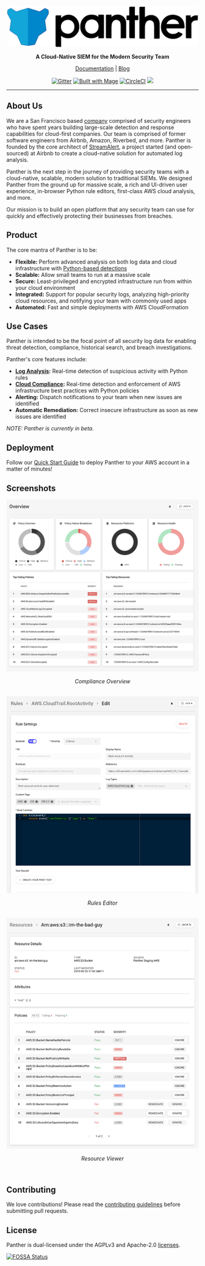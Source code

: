 <p align="center">
  <a href="https://www.runpanther.io"><img src="docs/img/logo-banner.png" alt="Panther Logo"/></a>
</p>

<p align="center">
  <b>A Cloud-Native SIEM for the Modern Security Team</b>
</p>

<p align="center">
  <a href="https://docs.runpanther.io">Documentation</a> |
  <a href="https://blog.runpanther.io">Blog</a>
</p>

<p align="center">
  <a href="https://gitter.im/runpanther/community?utm_source=badge&utm_medium=badge&utm_campaign=pr-badge"><img src="https://badges.gitter.im/runpanther/community.svg" alt="Gitter"/></a>
  <a href="https://magefile.org"><img src="https://magefile.org/badge.svg" alt="Built with Mage"/></a>
  <a href="https://circleci.com/gh/panther-labs/panther"><img src="https://circleci.com/gh/panther-labs/panther.svg?style=svg" alt="CircleCI"/></a>
  <a href="https://app.fossa.com/projects/git%2Bgithub.com%2Fpanther-labs%2Fpanther?ref=badge_shield" alt="FOSSA Status"><img src="https://app.fossa.com/api/projects/git%2Bgithub.com%2Fpanther-labs%2Fpanther.svg?type=shield"/></a>
</p>

---

## About Us

We are a San Francisco based [company](https://www.crunchbase.com/organization/panther-labs) comprised of security engineers who have spent years building large-scale detection and response capabilities for cloud-first companies. Our team is comprised of former software engineers from Airbnb, Amazon, Riverbed, and more. Panther is founded by the core architect of [StreamAlert](https://github.com/airbnb/streamalert/), a project started (and open-sourced) at Airbnb to create a cloud-native solution for automated log analysis.

Panther is the next step in the journey of providing security teams with a cloud-native, scalable, modern solution to traditional SIEMs. We designed Panther from the ground up for massive scale, a rich and UI-driven user experience, in-browser Python rule editors, first-class AWS cloud analysis, and more.

Our mission is to build an open platform that any security team can use for quickly and effectively protecting their businesses from breaches.

## Product

The core mantra of Panther is to be:

- **Flexible:** Perform advanced analysis on both log data and cloud infrastructure with [Python-based detections](https://github.com/panther-labs/panther-analysis)
- **Scalable:** Allow small teams to run at a massive scale
- **Secure:** Least-privileged and encrypted infrastructure run from within your cloud environment
- **Integrated:** Support for popular security logs, analyzing high-priority cloud resources, and notifying your team with commonly used apps
- **Automated:** Fast and simple deployments with AWS CloudFormation

## Use Cases

Panther is intended to be the focal point of all security log data for enabling threat detection, compliance, historical search, and breach investigations.

Panther's core features include:

- **[Log Analysis](https://runpanther.io/log-analysis):** Real-time detection of suspicious activity with Python rules
- **[Cloud Compliance](https://runpanther.io/compliance/):** Real-time detection and enforcement of AWS infrastructure best practices with Python policies
- **Alerting:** Dispatch notifications to your team when new issues are identified
- **Automatic Remediation:** Correct insecure infrastructure as soon as new issues are identified

_NOTE: Panther is currently in beta._

## Deployment

Follow our [Quick Start Guide](https://docs.runpanther.io/quick-start) to deploy Panther to your AWS account in a matter of minutes!

## Screenshots

<img src="docs/img/compliance-overview.png" alt="Compliance Overview"/>
<p align="center"><i>Compliance Overview</i></p>
<br />

<img src="docs/img/rules-editor.png" alt="Rules Editor"/>
<p align="center"><i>Rules Editor</i></p>
<br />

<img src="docs/img/resource-viewer.png" alt="Resource Viewer"/>
<p align="center"><i>Resource Viewer</i></p>
<br />

## Contributing

We love contributions! Please read the [contributing guidelines](https://github.com/panther-labs/panther/blob/master/docs/CONTRIBUTING.md) before submitting pull requests.

## License

Panther is dual-licensed under the AGPLv3 and Apache-2.0 [licenses](https://github.com/panther-labs/panther/blob/master/LICENSE).

[![FOSSA Status](https://app.fossa.com/api/projects/git%2Bgithub.com%2Fpanther-labs%2Fpanther.svg?type=large)](https://app.fossa.com/projects/git%2Bgithub.com%2Fpanther-labs%2Fpanther?ref=badge_large)

